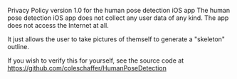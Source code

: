 Privacy Policy version 1.0 for the human pose detection iOS app
The human pose detection iOS app does not collect any user data of any kind. The app does not access the Internet at all.

It just allows the user to take pictures of themself to generate a "skeleton" outline.

If you wish to verify this for yourself, see the source code at https://github.com/coleschaffer/HumanPoseDetection
